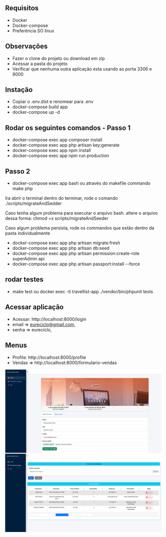 ## Requisitos
- Docker
- Docker-compose
- Preferência SO linux

## Observações

- Fazer  o clone do projeto ou download em zip
- Acessar a pasta do projeto
- Verificar que nenhuma outra aplicação esta usando as porta 3306 e 8000


## Instação
- Copiar o .env.dist e renomear para .env
- docker-compose build app
- docker-compose up -d

## Rodar os seguintes comandos - Passo 1
- docker-compose exec app composer install 
- docker-compose exec app php artisan key:generate
- docker-compose exec app npm install
- docker-compose exec app npm run production

## Passo 2
- docker-compose exec app bash ou através do makefile commando make php

Ira abrir o terminal dentro do terminar, rode o comando
./scripts/migrateAndSedder

Caso tenha algum problema para executar o arquivo bash.
altere o arquivo dessa forma: chmod +x scripts/migrateAndSeeder

Caso algum problema persista, rode os commandos que estão dentro da pasta individualmente

- docker-compose exec app php artisan migrate:fresh
- docker-compose exec app php artisan db:seed
- docker-compose exec app php artisan permission:create-role superAdmin api
- docker-compose exec app php artisan passport:install --force

## rodar testes

- make test ou docker exec -ti travellist-app ./vendor/bin/phpunit tests




## Acessar aplicação

- Acessar: http://localhost:8000/login
- email => eureciclo@gmail.com,
- senha => eureciclo,


## Menus

- Profile: http://localhost:8000/profile
- Vendas =>  http://localhost:8000/formulario-vendas

![img_1.png](img_1.png)
![img.png](img.png)
